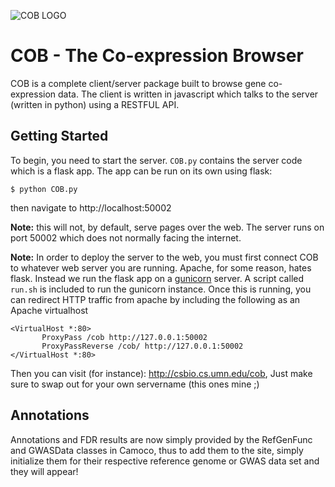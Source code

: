 ![COB LOGO](https://s3-us-west-2.amazonaws.com/camoco/COBLogo.png)

COB - The Co-expression Browser
===============================

COB is a complete client/server package built to browse gene co-expression data.
The client is written in javascript which talks to the server (written in python)
using a RESTFUL API.

Getting Started
---------------
To begin, you need to start the server. `COB.py` contains the server code which
is a flask app. The app can be run on its own using flask:
```
$ python COB.py
```
then navigate to http://localhost:50002

**Note:** this will not, by default, serve pages over the web. The server runs on
port 50002 which does not normally facing the internet.

**Note:**
In order to deploy the server to the web, you must first connect COB to whatever
web server you are running. Apache, for some reason, hates flask. Instead we
run the flask app on a [gunicorn](http://gunicorn.org/) server. A script called
`run.sh` is included to run the gunicorn instance. Once this is running, you can
redirect HTTP traffic from apache by including the following as an Apache virtualhost

```
<VirtualHost *:80>
       ProxyPass /cob http://127.0.0.1:50002
       ProxyPassReverse /cob/ http://127.0.0.1:50002
</VirtualHost *:80>
```

Then you can visit (for instance): http://csbio.cs.umn.edu/cob,
Just make sure to swap out for your own servername (this ones mine ;)

Annotations
-----------
Annotations and FDR results are now simply provided by the RefGenFunc and GWASData
classes in Camoco, thus to add them to the site, simply initialize them for their 
respective reference genome or GWAS data set and they will appear!